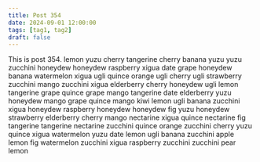 ```yaml
---
title: Post 354
date: 2024-09-01 12:00:00
tags: [tag1, tag2]
draft: false
---
```

This is post 354.
lemon
yuzu
cherry
tangerine
cherry
banana
yuzu
yuzu
zucchini
honeydew
honeydew
raspberry
xigua
date
grape
honeydew
banana
watermelon
xigua
ugli
quince
orange
ugli
cherry
ugli
strawberry
zucchini
mango
zucchini
xigua
elderberry
cherry
honeydew
ugli
lemon
tangerine
grape
quince
grape
mango
tangerine
date
elderberry
yuzu
honeydew
mango
grape
quince
mango
kiwi
lemon
ugli
banana
zucchini
xigua
honeydew
raspberry
honeydew
honeydew
fig
yuzu
honeydew
strawberry
elderberry
cherry
mango
nectarine
xigua
quince
nectarine
fig
tangerine
tangerine
nectarine
zucchini
quince
orange
zucchini
cherry
yuzu
quince
xigua
watermelon
yuzu
date
lemon
ugli
banana
zucchini
apple
lemon
fig
watermelon
zucchini
xigua
raspberry
zucchini
zucchini
pear
lemon
